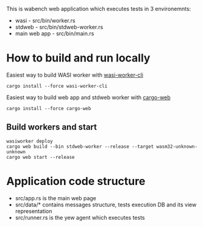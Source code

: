 This is wabench web application which executes tests in 3 environemnts:

 - wasi - src/bin/worker.rs
 - stdweb - src/bin/stdweb-worker.rs
 - main web app - src/bin/main.rs

# How to build and run locally

Easiest way to build WASI worker with [wasi-worker-cli](https://crates.io/crates/wasi-worker-cli)
```
cargo install --force wasi-worker-cli
```

Easiest way to build web app and stdweb worker with [cargo-web](https://crates.io/crates/cargo-web)
```
cargo install --force cargo-web
```

## Build workers and start

```
wasiworker deploy
cargo web build --bin stdweb-worker --release --target wasm32-unknown-unknown
cargo web start --release
```

# Application code structure

 - src/app.rs is the main web page
 - src/data/* contains messages structure, tests execution DB and its view representation
 - src/runner.rs is the yew agent which executes tests